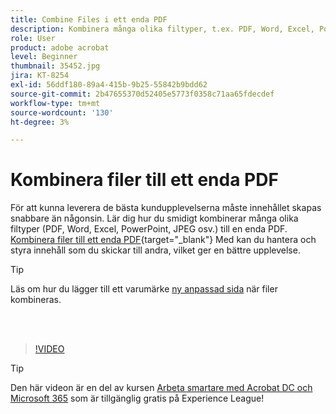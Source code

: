 ```yaml
---
title: Combine Files i ett enda PDF
description: Kombinera många olika filtyper, t.ex. PDF, Word, Excel, PowerPoint eller JPEG, i ett enda PDF
role: User
product: adobe acrobat
level: Beginner
thumbnail: 35452.jpg
jira: KT-8254
exl-id: 56ddf180-89a4-415b-9b25-55842b9bdd62
source-git-commit: 2b47655370d52405e5773f0358c71aa65fdecdef
workflow-type: tm+mt
source-wordcount: '130'
ht-degree: 3%

---
```


# Kombinera filer till ett enda PDF

För att kunna leverera de bästa kundupplevelserna måste innehållet skapas snabbare än någonsin. Lär dig hur du smidigt kombinerar många olika filtyper (PDF, Word, Excel, PowerPoint, JPEG osv.) till en enda PDF. [Kombinera filer till ett enda PDF](https://www.adobe.com/se/acrobat/online/merge-pdf.html){target="_blank"} Med kan du hantera och styra innehåll som du skickar till andra, vilket ger en bättre upplevelse.

>[!TIP]
>
>Läs om hur du lägger till ett varumärke [ny anpassad sida](add-custom-page.md) när filer kombineras.

<br> 

>[!VIDEO](https://video.tv.adobe.com/v/35452?quality=12&learn=on&hidetitle=true)

>[!TIP]
>
>Den här videon är en del av kursen [Arbeta smartare med Acrobat DC och Microsoft 365](https://experienceleague.adobe.com/?recommended=Acrobat-U-1-2021.microsoft365) som är tillgänglig gratis på Experience League!
